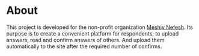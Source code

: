 # About

This project is developed for the non-profit organization [Meshiv Nefesh](https://5f353e7470044.site123.me/).
Its purpose is to create a convenient platform for respondents: to upload answers, read and confirm answers of others. And upload them automatically to the site after the required number of confirms.